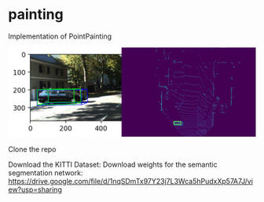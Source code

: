 # painting
Implementation of PointPainting

![](prediction.png)

Clone the repo

Download the KITTI Dataset: 
Download weights for the semantic segmentation network: https://drive.google.com/file/d/1nqSDmTx97Y23j7L3Wca5hPudxXp57A7J/view?usp=sharing
